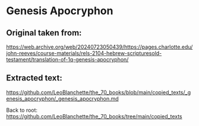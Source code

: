 #  Genesis Apocryphon

## Original taken from:
https://web.archive.org/web/20240723050439/https://pages.charlotte.edu/john-reeves/course-materials/rels-2104-hebrew-scripturesold-testament/translation-of-1q-genesis-apocryphon/

## Extracted text:

https://github.com/LeoBlanchette/the_70_books/blob/main/copied_texts/_genesis_apocryphon/_genesis_apocryphon.md

Back to root: https://github.com/LeoBlanchette/the_70_books/tree/main/copied_texts
